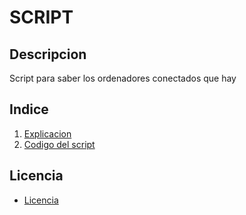 # SCRIPT 
## Descripcion
Script para saber los ordenadores conectados que hay 
## Indice
1. [ Explicacion ](https://github.com/luradur094/script/blob/main/Explicacion.md)  
2. [ Codigo del script ](https://github.com/luradur094/script/blob/main/Codigo%20Script.md?plain=1) 
## Licencia
- [ Licencia ](https://github.com/luradur094/script/blob/main/imagenes/by-sa.png)  
